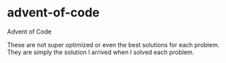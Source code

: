 # advent-of-code
Advent of Code
  
These are not super optimized or even the best solutions for each problem.  
They are simply the solution I arrived when I solved each problem.  
